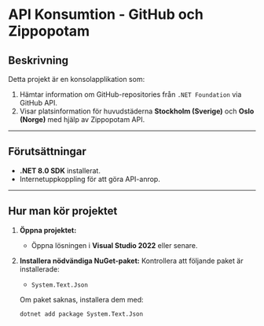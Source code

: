 ﻿# **API Konsumtion - GitHub och Zippopotam**

## **Beskrivning**
Detta projekt är en konsolapplikation som:
1. Hämtar information om GitHub-repositories från `.NET Foundation` via GitHub API.
2. Visar platsinformation för huvudstäderna **Stockholm (Sverige)** och **Oslo (Norge)** med hjälp av Zippopotam API.

---

## **Förutsättningar**
- **.NET 8.0 SDK** installerat.
- Internetuppkoppling för att göra API-anrop.

---

## **Hur man kör projektet**
1. **Öppna projektet:**
   - Öppna lösningen i **Visual Studio 2022** eller senare.

2. **Installera nödvändiga NuGet-paket:**
   Kontrollera att följande paket är installerade:
   - `System.Text.Json`

   Om paket saknas, installera dem med:
   ```bash
   dotnet add package System.Text.Json
